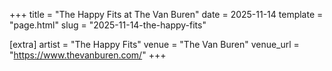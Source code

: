 +++
title = "The Happy Fits at The Van Buren"
date = 2025-11-14
template = "page.html"
slug = "2025-11-14-the-happy-fits"

[extra]
artist = "The Happy Fits"
venue = "The Van Buren"
venue_url = "https://www.thevanburen.com/"
+++
